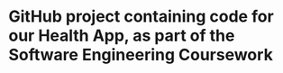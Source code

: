 # GitHub project containing code for our Health App, as part of the Software Engineering Coursework #
